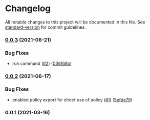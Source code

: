 # Changelog

All notable changes to this project will be documented in this file. See [standard-version](https://github.com/conventional-changelog/standard-version) for commit guidelines.

### [0.0.3](https://github.com/opencdk8s/cdk8s-cluster-autoscaler-aws/compare/v0.0.2...v0.0.3) (2021-06-21)


### Bug Fixes

* run command ([#2](https://github.com/opencdk8s/cdk8s-cluster-autoscaler-aws/issues/2)) ([036f68b](https://github.com/opencdk8s/cdk8s-cluster-autoscaler-aws/commit/036f68be401244ea92bca21ee16c2621f7771142))

### [0.0.2](https://github.com/opencdk8s/cdk8s-cluster-autoscaler-aws/compare/v0.0.1...v0.0.2) (2021-06-17)


### Bug Fixes

* enabled policy export for direct use of policy ([#1](https://github.com/opencdk8s/cdk8s-cluster-autoscaler-aws/issues/1)) ([5efde79](https://github.com/opencdk8s/cdk8s-cluster-autoscaler-aws/commit/5efde790741d02f4cacdffa199ecfd165aca9336))

### 0.0.1 (2021-03-16)
